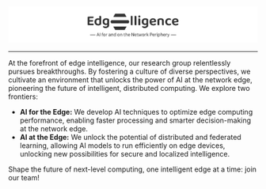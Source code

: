 <p align="center"><img style="max-width:100%;" src="edgelligence.png" alt="Edgelligence"/></p>

---
At the forefront of edge intelligence, our research group relentlessly pursues breakthroughs. By fostering a culture of diverse perspectives, we cultivate an environment that unlocks the power of AI at the network edge, pioneering the future of intelligent, distributed computing. We explore two frontiers:
- **AI for the Edge:** We develop AI techniques to optimize edge computing performance, enabling faster processing and smarter decision-making at the network edge.
- **AI at the Edge:** We unlock the potential of distributed and federated learning, allowing AI models to run efficiently on edge devices, unlocking new possibilities for secure and localized intelligence.

Shape the future of next-level computing, one intelligent edge at a time: join our team!

<!--

## Hi there 👋

**Here are some ideas to get you started:**

🙋‍♀️ A short introduction - what is your organization all about?
🌈 Contribution guidelines - how can the community get involved?
👩‍💻 Useful resources - where can the community find your docs? Is there anything else the community should know?
🍿 Fun facts - what does your team eat for breakfast?
🧙 Remember, you can do mighty things with the power of [Markdown](https://docs.github.com/github/writing-on-github/getting-started-with-writing-and-formatting-on-github/basic-writing-and-formatting-syntax)
-->
